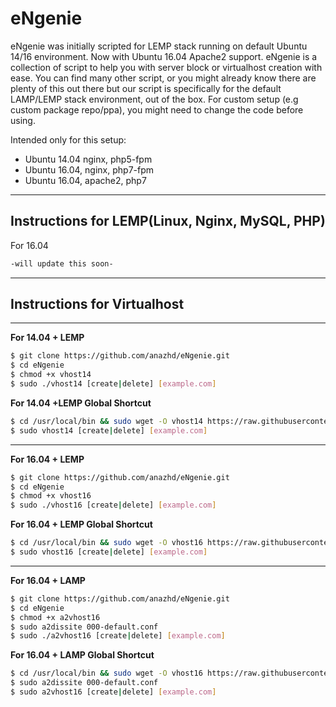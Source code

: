 # eNgenie
eNgenie was initially scripted for LEMP stack running on default Ubuntu 14/16 environment. Now with Ubuntu 16.04 Apache2 support. eNgenie is a collection of script to help you with server block or virtualhost creation with ease. You can find many other script, or you might already know there are plenty of this out there but our script is specifically for the default LAMP/LEMP stack environment, out of the box. For custom setup (e.g custom package repo/ppa), you might need to change the code before using.

Intended only for this setup:
 - Ubuntu 14.04 nginx, php5-fpm
 - Ubuntu 16.04, nginx, php7-fpm
 - Ubuntu 16.04, apache2, php7
 ----------
## Instructions for LEMP(Linux, Nginx, MySQL, PHP)
For 16.04
```bash
-will update this soon-
```
 ----------
## Instructions for Virtualhost
----------
**For 14.04 + LEMP**
```bash
$ git clone https://github.com/anazhd/eNgenie.git
$ cd eNgenie
$ chmod +x vhost14
$ sudo ./vhost14 [create|delete] [example.com]
```
**For 14.04 +LEMP Global Shortcut**
```bash
$ cd /usr/local/bin && sudo wget -O vhost14 https://raw.githubusercontent.com/anazhd/eNgenie/master/vhost14 && sudo chmod +x /usr/local/bin/vhost14
$ sudo vhost14 [create|delete] [example.com]
```


----------


**For 16.04 + LEMP**
```bash
$ git clone https://github.com/anazhd/eNgenie.git
$ cd eNgenie
$ chmod +x vhost16
$ sudo ./vhost16 [create|delete] [example.com]
```
**For 16.04 + LEMP Global Shortcut**
```bash
$ cd /usr/local/bin && sudo wget -O vhost16 https://raw.githubusercontent.com/anazhd/eNgenie/master/vhost16 && sudo chmod +x /usr/local/bin/vhost16
$ sudo vhost16 [create|delete] [example.com]
```


----------


**For 16.04 + LAMP**
```bash
$ git clone https://github.com/anazhd/eNgenie.git
$ cd eNgenie
$ chmod +x a2vhost16
$ sudo a2dissite 000-default.conf
$ sudo ./a2vhost16 [create|delete] [example.com]
```
**For 16.04 + LAMP Global Shortcut**
```bash
$ cd /usr/local/bin && sudo wget -O vhost16 https://raw.githubusercontent.com/anazhd/eNgenie/master/a2vhost16 && sudo chmod +x /usr/local/bin/a2vhost16
$ sudo a2dissite 000-default.conf
$ sudo a2vhost16 [create|delete] [example.com]
```
